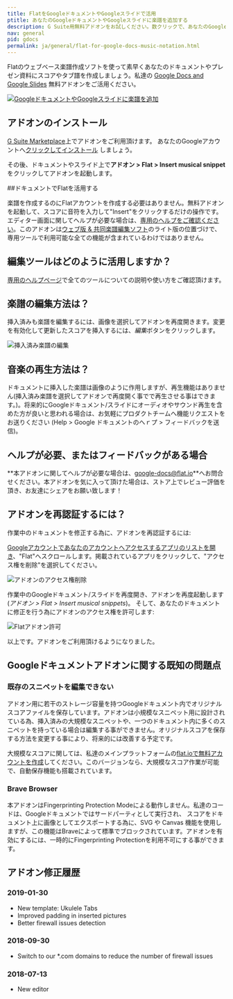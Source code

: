```yaml
---
title: FlatをGoogleドキュメントやGoogleスライドで活用
ptitle: あなたのGoogleドキュメントやGoogleスライドに楽譜を追加する
description: G Suite用無料アドオンをお試しください。数クリックで、あなたのGoogleドキュメントやGoogleスライドにあらゆる楽譜を挿入できます。
nav: general
pid: gdocs
permalink: ja/general/flat-for-google-docs-music-notation.html
---
```


Flatのウェブベース楽譜作成ソフトを使って素早くあなたのドキュメントやプレゼン資料にスコアやタブ譜を作成しましょう。私達の [Google Docs and Google Slides](https://gsuite.google.com/marketplace/app/flat_for_docs/324260072797) 無料アドオンをご活用ください。

[![GoogleドキュメントやGoogleスライドに楽譜を追加](/help/assets/img/google-docs/music-notation.png)](https://gsuite.google.com/marketplace/app/flat_for_docs/324260072797)

## アドオンのインストール

[G Suite Marketplace](https://gsuite.google.com/marketplace/app/flat_for_docs/324260072797)上でアドオンをご利用頂けます。 あなたのGoogleアカウントへ[クリックしてインストール](https://gsuite.google.com/marketplace/app/flat_for_docs/324260072797) しましょう。

その後、ドキュメントやスライド上で**アドオン > Flat > Insert musical snippet**をクリックしてアドオンを起動します。

##ドキュメントでFlatを活用する

楽譜を作成するのにFlatアカウントを作成する必要はありません。無料アドオンを起動して、スコアに音符を入力して"Insert"をクリックするだけの操作です。エディター画面に関してヘルプが必要な場合は、[専用のヘルプをご確認ください](/help/en/music-notation-software/)。このアドオンは[ウェブ版 & 共同楽譜編集ソフト](https://flat.io)のライト版の位置づけで、専用ツールで利用可能な全ての機能が含まれているわけではありません。

## 編集ツールはどのように活用しますか？

[専用のヘルプページ](/help/en/music-notation-software/notation-features.html)で全てのツールについての説明や使い方をご確認頂けます。

## 楽譜の編集方法は？

挿入済みも楽譜を編集するには、画像を選択してアドオンを再度開きます。変更を有効化して更新したスコアを挿入するには、*編集*ボタンをクリックします。

![挿入済み楽譜の編集](/help/assets/img/google-docs/edit-music-notation.gif)

## 音楽の再生方法は？

ドキュメントに挿入した楽譜は画像のように作用しますが、再生機能はありません(挿入済み楽譜を選択してアドオンで再度開く事でで再生させる事はできます。)。将来的にGoogleドキュメント/スライドにオーディオやサウンド再生を含めた方が良いと思われる場合は、お気軽にプロダクトチームへ機能リクエストをお送りください (Help > Google ドキュメントのへｒプ > フィードバックを送信)。

## ヘルプが必要、またはフィードバックがある場合

**本アドオンに関してヘルプが必要な場合は、[google-docs@flat.io](mailto:google-docs@flat.io)**へお問合せください。本アドオンを気に入って頂けた場合は、ストア上でレビュー評価を頂き、お友達にシェアをお願い致します！

## アドオンを再認証するには？

作業中のドキュメントを修正する為に、アドオンを再認証するには:

<a href="https://myaccount.google.com/permissions" target="_blank" rel="noopener">Googleアカウントであなたのアカウントへアクセスするアプリのリストを開き</a>、"Flat"へスクロールします。掲載されているアプリをクリックして、"アクセス権を削除"を選択してください。

![アドオンのアクセス権削除](/help/assets/img/google-docs/authz-remove.png)

作業中のGoogleドキュメント/スライドを再度開き、アドオンを再度起動します(*アドオン > Flat > Insert musical snippets*)。 そして、あなたのドキュメントに修正を行う為にアドオンのアクセス権を許可します:

![Flatアドオン許可](/help/assets/img/google-docs/authz-addon.png)

以上です。アドオンをご利用頂けるようになりました。

## Googleドキュメントアドオンに関する既知の問題点

### 既存のスニペットを編集できない

アドオン用に若干のストレージ容量を持つGoogleドキュメント内でオリジナルスコアファイルを保存しています。アドオンは小規模なスニペット用に設計されている為、挿入済みの大規模なスニペットや、一つのドキュメント内に多くのスニペットを持っている場合は編集する事ができません。オリジナルスコアを保存する方法を変更する事により、将来的には改善する予定です。

大規模なスコアに関しては、私達のメインプラットフォームの[flat.ioで無料アカウントを作成](https://flat.io)してください。このバージョンなら、大規模なスコア作業が可能で、自動保存機能も搭載されています。

### Brave Browser

本アドオンはFingerprinting Protection Modeによる動作しません。私達のコードは、Googleドキュメントではサードパーティとして実行され、 スコアをドキュメント上に画像としてエクスポートする為に、SVG や Canvas 機能を使用しますが、この機能はBraveによって標準でブロックされています。アドオンを有効にするには、一時的にFingerprinting Protectionを利用不可にする事ができます。

## アドオン修正履歴

### 2019-01-30

* New template: Ukulele Tabs
* Improved padding in inserted pictures
* Better firewall issues detection

### 2018-09-30

* Switch to our *.com domains to reduce the number of firewall issues

### 2018-07-13

* New editor